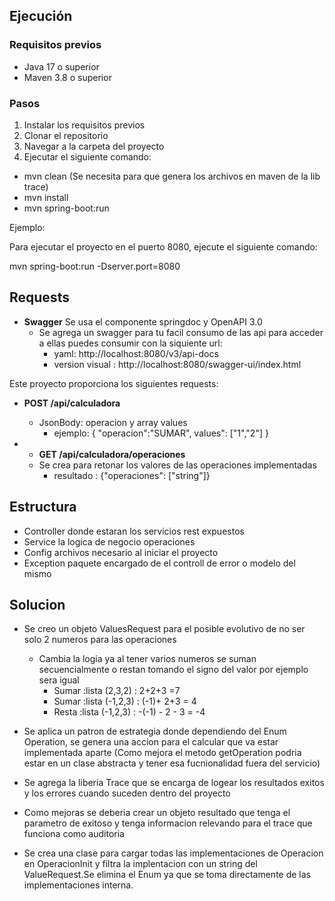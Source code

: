 ## Ejecución

### Requisitos previos

* Java 17 o superior
* Maven 3.8 o superior

### Pasos

1. Instalar los requisitos previos
2. Clonar el repositorio
3. Navegar a la carpeta del proyecto
4. Ejecutar el siguiente comando:
* mvn clean (Se necesita para que genera los archivos en maven de la lib trace)
* mvn install
* mvn spring-boot:run


Ejemplo:

Para ejecutar el proyecto en el puerto 8080, ejecute el siguiente comando:

mvn spring-boot:run -Dserver.port=8080

## Requests
* **Swagger** 
  Se usa el componente springdoc y OpenAPI 3.0
  * Se agrega un swagger para tu facil consumo de las api para acceder a ellas puedes consumir con la siquiente url:
    * yaml: http://localhost:8080/v3/api-docs
    * version visual : http://localhost:8080/swagger-ui/index.html

Este proyecto proporciona los siguientes requests:

* **POST /api/calculadora**
 
  * JsonBody: operacion y array values
    * ejemplo: { "operacion":"SUMAR", values": ["1","2"] }
    
* * **GET /api/calculadora/operaciones**
  * Se crea para retonar los valores de las operaciones implementadas
    * resultado : {"operaciones": ["string"]}

## Estructura
* Controller donde estaran los servicios rest expuestos
* Service la logica de negocio operaciones
* Config archivos necesario al iniciar el proyecto
* Exception paquete encargado de el controll de error o modelo del mismo

## Solucion
* Se creo un objeto ValuesRequest para el posible evolutivo de no ser solo 2 numeros para las operaciones
  * Cambia la logia ya al tener varios numeros se suman secuencialmente o restan tomando el signo del valor por ejemplo  sera igual 
    * Sumar :lista (2,3,2) : 2+2+3 =7 
    * Sumar :lista (-1,2,3) : (-1)+ 2+3 = 4
    * Resta :lista (-1,2,3) : -(-1) - 2 - 3 = -4 
* Se aplica un patron de estrategia donde dependiendo del Enum Operation, se genera una accion para el calcular que 
va estar implementada aparte (Como mejora el metodo getOperation podria estar en un clase abstracta y tener esa fucnionalidad fuera del servicio)

* Se agrega la liberia Trace que se encarga de logear los resultados exitos y los errores cuando suceden dentro del proyecto
 * Como mejoras se deberia crear un objeto resultado que tenga el parametro de exitoso y tenga informacion relevando para el trace que funciona como auditoria

* Se crea una clase para cargar todas las implementaciones de Operacion en OperacionInit y filtra la implentacion con un string del ValueRequest.Se elimina el Enum ya que se toma directamente de las implementaciones interna.

